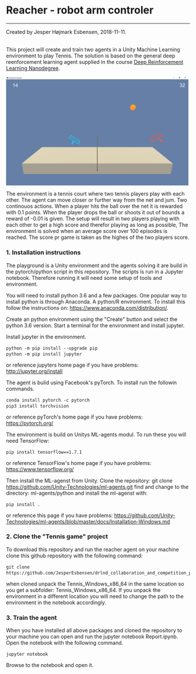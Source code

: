 # Reacher - robot arm controler

---
Created by Jesper Højmark Esbensen, 2018-11-11.<br>
<br>

This project will create and train two agents in a Unity Machine Learning environment to play Tennis. The solution is based on the general deep reenforcement learning agent supplied in the course [Deep Reinforcement Learning Nanodegree](https://www.udacity.com/course/deep-reinforcement-learning-nanodegree--nd893).

<img src="Tennis.png" alt="Tennis Environment" width="500" align="middle"/>

The environment is a tennis court where two tennis players play with each other. The agent can move closer or further way from the net and jum. Two continouos actions. When a player hits the ball over the net it is rewarded with 0.1 points. When the player drops the ball or shoots it out of bounds a reward of -0.01 is given. The setup will result in two players playing with each other to get a high score and therefor playing as long as possible, The environment is solved when an average score over 100 episodes is reached. The score pr game is taken as the highes of the two players score.<br>


### 1. Installation instructions

The playground is a Unity environment and the agents solving it are build in the pytorch/python script in this repository. The scripts is run in a Jupyter notebook. Therefore running it will need some setup of tools and environment.

You will need to install python 3.6 and a few packages. One popular way to install python is through Anaconda. A python/R environment. To install this follow the instructions on: https://www.anaconda.com/distribution/.

Create an python environment using the "Create" button and select the python 3.6 version. Start a terminal for the environment and install jupyter.

Install jupyter in the environment. 

    python -m pip install --upgrade pip
    python -m pip install jupyter
   
or reference jupyters home page if you have problems: http://jupyter.org/install

The agent is bulid using Facebook's pyTorch. To install run the followin commands.

    conda install pytorch -c pytorch 
    pip3 install torchvision
    
or reference pyTorch's home page if you have problems: https://pytorch.org/

The environment is build on Unitys ML-agents modul. To run these you will need TensorFlow:

    pip install tensorflow==1.7.1

or reference TensorFlow's home page if you have problems: https://www.tensorflow.org/

Then install the ML-agenst from Unity.
Clone the repository: git clone https://github.com/Unity-Technologies/ml-agents.git
find and change to the directory: ml-agents/python and install the ml-agenst with:

    pip install .

or reference this page if you have problems: https://github.com/Unity-Technologies/ml-agents/blob/master/docs/Installation-Windows.md


### 2. Clone the "Tennis game" project

To download this repository and run the reacher agent on your machine clone this github repository with the following command:

    git clone https://github.com/JesperEsbensen/drlnd_collaboration_and_competition_project

when cloned unpack the Tennis_Windows_x86_64 in the same location so you get a subfolder: Tennis_Windows_x86_64. If you unpack the environment in a different location you will need to change the path to the environment in the notebook accordingly.

### 3. Train the agent

When you have installed all above packages and cloned the repository to your machine you can open and run the jupyter notebook Report.ipynb. Open the notebook with the following command.

    jupyter notebook
    
Browse to the notebook and open it.

